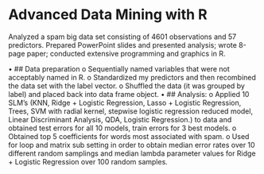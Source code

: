 # Advanced Data Mining with R

Analyzed a spam big data set consisting of 4601 observations and 57 predictors. Prepared PowerPoint slides and presented analysis; wrote 8-page paper; conducted extensive programming and graphics in R.

   •	## Data preparation
       o	Sequentially named variables that were not acceptably named in R.
       o	Standardized my predictors and then recombined the data set with the label vector.
       o	Shuffled the data (it was grouped by label) and placed back into data frame object.
   •	## Analysis:
       o	Applied 10 SLM’s (KNN, Ridge + Logistic Regression, Lasso + Logistic Regression, Trees, SVM with radial kernel, stepwise logistic regression reduced model, Linear Discriminant Analysis, QDA, Logistic Regression.) to data and obtained test errors for all 10 models, train errors for 3 best models.
       o	Obtained top 5 coefficients for words most associated with spam.
       o	Used for loop and matrix sub setting in order to obtain median error rates over 10 different random samplings and median lambda parameter values for Ridge + Logistic Regression over 100 random samples.
